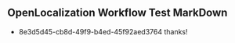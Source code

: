 ## OpenLocalization Workflow Test MarkDown
* 8e3d5d45-cb8d-49f9-b4ed-45f92aed3764 
thanks!<!--HONumber=Mar16_HO2-->
